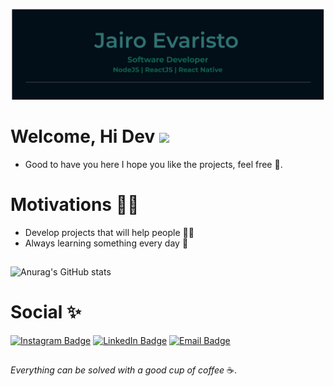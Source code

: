 ![capa_github](./logo.png) 

# Welcome, Hi Dev <img src="https://raw.githubusercontent.com/kaueMarques/kaueMarques/master/hi.gif" width="30px">
- Good to have you here I hope you like the projects, feel free :tada:.

# Motivations :no_good_man:

- Develop projects that will help people :man_technologist:
- Always learning something every day :pencil:

##

![Anurag's GitHub stats](https://github-readme-stats.vercel.app/api?username=jairoevaristo&theme=dark&show_icons=true)

##

# Social :sparkles:

[![Instagram Badge](https://img.shields.io/badge/Instagram-@jairoevaristo12-%23E4405F?style=for-the-badge&logo=instagram&logoColor=white)](https://instagram.com/jairo_evaristo12)
[![LinkedIn Badge](https://img.shields.io/badge/linkedin-jairoevaristo-%0984e3?style=for-the-badge&logo=linkedin&logoColor=white)](https://linkedin.com/in/jairoevaristo)
[![Email Badge](https://img.shields.io/badge/Email-jairoevaristodev-%c23616?style=for-the-badge&logo=gmail&logoColor=white)](jairoevaristodev@gmail.com)

##

*Everything can be solved with a good cup of coffee* :coffee:.
